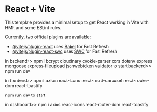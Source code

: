 # React + Vite

This template provides a minimal setup to get React working in Vite with HMR and some ESLint rules.

Currently, two official plugins are available:

- [@vitejs/plugin-react](https://github.com/vitejs/vite-plugin-react/blob/main/packages/plugin-react/README.md) uses [Babel](https://babeljs.io/) for Fast Refresh
- [@vitejs/plugin-react-swc](https://github.com/vitejs/vite-plugin-react-swc) uses [SWC](https://swc.rs/) for Fast Refresh

in backend>>
npm i bcrypt cloudinary cookie-parser cors dotenv express mongoose express-fileupload jsonwebtoken validator 
to start backend>>
npm run dev


in frontend>>
npm i axios react-icons react-multi-carousel react-router-dom react-toastify

npm run dev to start

in dashboard>>
npm i axios react-icons react-router-dom react-toastify